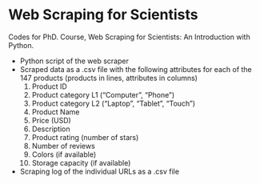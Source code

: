 # Web Scraping for Scientists

Codes for PhD. Course, Web Scraping for Scientists: An Introduction with Python.

- Python script of the web scraper
- Scraped data as a .csv file with the following attributes for each of the 147 
products (products in lines, attributes in columns)
  1. Product ID
  2. Product category L1 (“Computer”, “Phone”)
  3. Product category L2 (“Laptop”, “Tablet”, “Touch”)
  4. Product Name
  5. Price (USD)
  6. Description
  7. Product rating (number of stars)
  8. Number of reviews
  9. Colors (if available)
  10. Storage capacity (if available)
- Scraping log of the individual URLs as a .csv file
